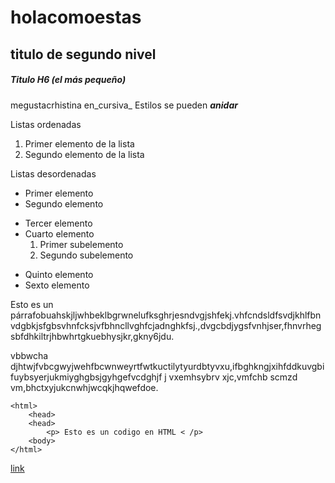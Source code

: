 # holacomoestas

## titulo de segundo nivel

##### Titulo H6 (el más pequeño)

megustacrhistina en_cursiva_ 
Estilos se pueden **_anidar_**

Listas ordenadas
1. Primer elemento de la lista
2. Segundo elemento de la lista 

Listas desordenadas 

* Primer elemento
* Segundo elemento
- Tercer elemento
- Cuarto elemento
    1. Primer subelemento
    2. Segundo subelemento
+ Quinto elemento
+ Sexto elemento

Esto es un párrafobuahskjljwhbeklbgrwnelufksghrjesndvgjshfekj.vhfcndsldfsvdjkhlfbnvdgbkjsfgbsvhnfcksjvfbhncllvghfcjadnghkfsj.,dvgcbdjygsfvnhjser,fhnvrhegsbfdhkiltrjhbwhrtgkuebhysjkr,gkny6jdu. 

vbbwcha djhtwjfvbcgwyjwehfbcwnweyrtfwtkuctilytyurdbtyvxu,ifbghkngjxihfddkuvgbifuybsyerjukmiyghgbsjgyhgefvcdghjf j vxemhsybrv xjc,vmfchb scmzd vm,bhctxyjukcnwhjwcqkjhqwefdoe. 

```
<html>
    <head>
    <head>
        <p> Esto es un codigo en HTML < /p>
    <body>
</html>
```
[link](https://srv.net.fje.edu/net2/#/lanet "Enlace a la net del cole")